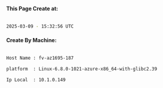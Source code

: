 
   
#### This Page Create at:

```bash

2025-03-09 - 15:32:56 UTC

```

#### Create By Machine:

```bash

Host Name : fv-az1695-187

platform  : Linux-6.8.0-1021-azure-x86_64-with-glibc2.39

Ip Local  : 10.1.0.149

```

